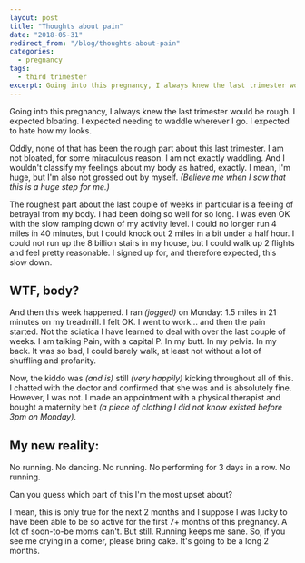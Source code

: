 ```yaml
---
layout: post
title: "Thoughts about pain"
date: "2018-05-31"
redirect_from: "/blog/thoughts-about-pain"
categories:
  - pregnancy
tags:
  - third trimester
excerpt: Going into this pregnancy, I always knew the last trimester would be rough.
---
```


Going into this pregnancy, I always knew the last trimester would be rough. I expected bloating. I expected needing to waddle wherever I go. I expected to hate how my looks.

Oddly, none of that has been the rough part about this last trimester. I am not bloated, for some miraculous reason. I am not exactly waddling. And I wouldn't classify my feelings about my body as hatred, exactly. I mean, I'm huge, but I'm also not grossed out by myself. _(Believe me when I saw that this is a huge step for me.)_

The roughest part about the last couple of weeks in particular is a feeling of betrayal from my body. I had been doing so well for so long. I was even OK with the slow ramping down of my activity level. I could no longer run 4 miles in 40 minutes, but I could knock out 2 miles in a bit under a half hour. I could not run up the 8 billion stairs in my house, but I could walk up 2 flights and feel pretty reasonable. I signed up for, and therefore expected, this slow down.

## WTF, body?

And then this week happened. I ran _(jogged)_ on Monday: 1.5 miles in 21 minutes on my treadmill. I felt OK. I went to work... and then the pain started. Not the sciatica I have learned to deal with over the last couple of weeks. I am talking Pain, with a capital P. In my butt. In my pelvis. In my back. It was so bad, I could barely walk, at least not without a lot of shuffling and profanity.

Now, the kiddo was _(and is)_ still _(very happily)_ kicking throughout all of this. I chatted with the doctor and confirmed that she was and is absolutely fine. However, I was not. I made an appointment with a physical therapist and bought a maternity belt _(a piece of clothing I did not know existed before 3pm on Monday)_.

## My new reality:

No running. No dancing. No running. No performing for 3 days in a row. No running.

Can you guess which part of this I'm the most upset about?

I mean, this is only true for the next 2 months and I suppose I was lucky to have been able to be so active for the first 7+ months of this pregnancy. A lot of soon-to-be moms can't. But still. Running keeps me sane. So, if you see me crying in a corner, please bring cake. It's going to be a long 2 months.
